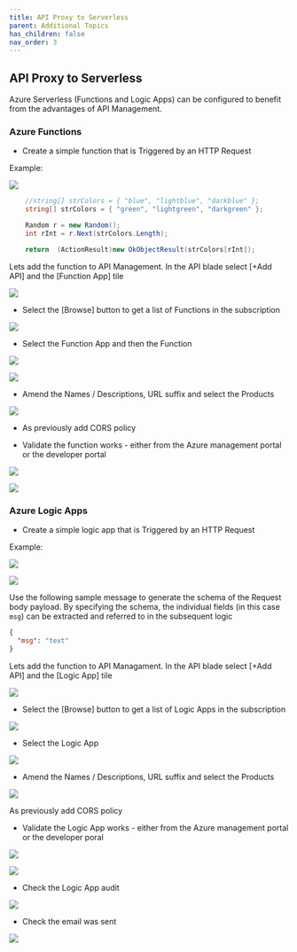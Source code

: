 ```yaml
---
title: API Proxy to Serverless
parent: Additional Topics
has_children: false
nav_order: 3
---
```


## API Proxy to Serverless

Azure Serverless (Functions and Logic Apps) can be configured to benefit from the advantages of API Management.

### Azure Functions

- Create a simple function that is Triggered by an HTTP Request

Example:

![](../../assets/images/apim-azure-function-example.png)

```c#
    //string[] strColors = { "blue", "lightblue", "darkblue" };
    string[] strColors = { "green", "lightgreen", "darkgreen" };

    Random r = new Random();
    int rInt = r.Next(strColors.Length);

    return  (ActionResult)new OkObjectResult(strColors[rInt]);
```

Lets add the function to API Management.   In the API blade select [+Add API] and the [Function App] tile

![](../../assets/images/apim-azure-function-add-api.png)

- Select the [Browse] button to get a list of Functions in the subscription

![](../../assets/images/apim-azure-function-add-browse.png)

- Select the Function App and then the Function

![](../../assets/images/apim-azure-function-select-1.png)

![](../../assets/images/apim-azure-function-select-2.png)

- Amend the Names / Descriptions, URL suffix and select the Products

![](../../assets/images/apim-azure-function-create.png)

- As previously add CORS policy

- Validate the function works - either from the Azure management portal or the developer portal

![](../../assets/images/apim-azure-function-test-1.png)

![](../../assets/images/apim-azure-function-test-2.png)

### Azure Logic Apps

- Create a simple logic app that is Triggered by an HTTP Request

Example:

![](../../assets/images/apim-logic-app-example-1.png)

![](../../assets/images/apim-logic-app-example-2.png)

Use the following sample message to generate the schema of the Request body payload.  By specifying the schema, the individual fields (in this case `msg`) can be extracted and referred to in the subsequent logic

```json
{
  "msg": "text"
}
```

Lets add the function to API Managament. In the API blade select [+Add API] and the [Logic App] tile

![](../../assets/images/apim-logic-app-add-api.png)

- Select the [Browse] button to get a list of Logic Apps in the subscription

![](../../assets/images/apim-logic-app-add-browse.png)

- Select the Logic App

![](../../assets/images/apim-logic-app-select.png)

- Amend the Names / Descriptions, URL suffix  and select the Products

![](../../assets/images/apim-logic-app-create.png)

 As previously add CORS policy

- Validate the Logic App works - either from the Azure management portal or the developer poral

![](../../assets/images/apim-logic-app-test-1.png)

![](../../assets/images/apim-logic-app-test-2.png)

- Check the Logic App audit

![](../../assets/images/apim-logic-app-test-3.png)

- Check the email was sent

![](../../assets/images/apim-logic-app-test-4.png)


